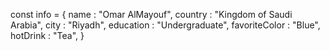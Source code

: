 const info = {
  name            :  "Omar AlMayouf",
  country         :  "Kingdom of Saudi Arabia",
  city            :  "Riyadh",
  education       :  "Undergraduate",
  favoriteColor   :  "Blue",
  hotDrink        :  "Tea", 
}
